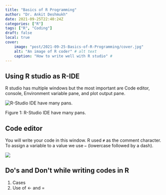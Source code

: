 ```yaml
---
title: "Basics of R Programming"
author: "Dr. Ankit Deshmukh"
date: 2021-09-25T22:40:24Z
categories: ["R"]
tags: ["R", "Coding"]
draft: false
local: true
cover:
    image: "post/2021-09-25-Basics-of-R-Programming/cover.jpg"
    alt: "An image of R coder" # alt text
    caption: "How to write well with R studio" # 
---
```




## Using R studio as R-IDE
R studio has multiple windows but the most important are Code editor, console, Environment variable pane, and plot output pane. 

<div class="figure">
<img src="../../post/2021-09-25-Basics-of-R-Programming/Layout.png" alt="R-Studio IDE have many pans."  />
<p class="caption">Figure 1: R-Studio IDE have many pans.</p>
</div>


## Code editor
You will write your code in this window. R used `#` as the comment character.  To assign a variable to a value we use `←` (lowercase followed by a dash).
 

![](../../post/2021-09-25-Basics-of-R-Programming/Figures.png)<!-- -->

## Do's and Don't while writing codes in R


1. Cases 
2. Use of  ← and = 




